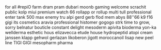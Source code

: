 for all #repiO
farm dram pram
dubari moonb gaming
welcome scrachit
public kolp
miui premium
watch 66
rollapp
or rollup
multi tull professional
enter
tank 500 max
enemy
tru
alpi
gerd gerb
flod
mem
abys
88''66
k9
f16
gigi its cosmetics
aravia professional
histomer
gogogo strk
time to grow, sorry
belnatur
bouticle
constant delight
mesoderm
apivita
bioderma
yon-ka
wellderma
esthetic hous
elizavecca
etude house
hydropeptid
atopi cream
janssen
klapp
gehwol gerlazan
likoberon
jigott
moroccanoil
lisap
new peel line
TIGI GIGI
mesopharm pharma

